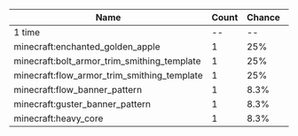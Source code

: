 | Name                                        | Count | Chance | Weight | Comment |
| ------------------------------------------- | ----- | ------ | ------ | ------- |
| 1 time                                      |    -- |     -- |     -- |         |
| minecraft:enchanted_golden_apple            |     1 |    25% |   3/12 |         |
| minecraft:bolt_armor_trim_smithing_template |     1 |    25% |   3/12 |         |
| minecraft:flow_armor_trim_smithing_template |     1 |    25% |   3/12 |         |
| minecraft:flow_banner_pattern               |     1 |   8.3% |   1/12 |         |
| minecraft:guster_banner_pattern             |     1 |   8.3% |   1/12 |         |
| minecraft:heavy_core                        |     1 |   8.3% |   1/12 |         |